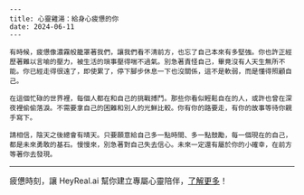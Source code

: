 ```jekyll
---
title: 心靈雞湯：給身心疲憊的你
date: 2024-06-11
---

有時候，疲憊像濃霧般籠罩著我們，讓我們看不清前方，也忘了自己本來有多堅強。你也許正經歷著難以言喻的壓力，被生活的瑣事壓得喘不過氣。別急著責怪自己，畢竟沒有人天生無所不能。你已經走得很遠了，即使累了，停下腳步休息一下也沒關係，這不是軟弱，而是懂得照顧自己。

在這個忙碌的世界裡，每個人都在和自己的挑戰搏鬥。那些你看似輕鬆自在的人，或許也曾在深夜裡偷偷落淚。不需要拿自己的困難和別人的光鮮比較。你有你的路要走，有你的故事等待你親手寫下。

請相信，陰天之後總會有晴天。只要願意給自己多一點時間、多一點鼓勵，每一個現在的自己，都是未來勇敢的基石。慢慢來，別急著對自己失去信心。未來一定還有屬於你的小確幸，在前方等著你去發現。
```

---
疲憊時刻，讓 HeyReal.ai 幫你建立專屬心靈陪伴，[了解更多](https://pollinations.ai/redirect/2774941)！
